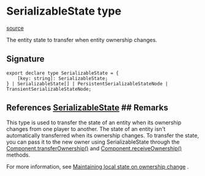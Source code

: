 # SerializableState type

[source](https://developers.meta.com/horizon-worlds/reference/2.0.0/core_serializablestate)

The entity state to transfer when entity ownership changes.

## Signature

```
export declare type SerializableState = {
    [key: string]: SerializableState;
} | SerializableState[] | PersistentSerializableStateNode | TransientSerializableStateNode;
```

## References [SerializableState](/horizon-worlds/reference/2.0.0/core_serializablestate) ## Remarks

This type is used to transfer the state of an entity when its ownership changes from one player to another. The state of an entity isn't automatically transferred when its ownership changes. To transfer the state, you can pass it to the new owner using SerializableState through the [Component.transferOwnership()](/horizon-worlds/reference/2.0.0/core_component#transferownership) and [Component.receiveOwnership()](/horizon-worlds/reference/2.0.0/core_component#receiveownership) methods.

  

For more information, see [Maintaining local state on ownership change](https://developers.meta.com/horizon-worlds/learn/documentation/typescript/local-scripting/maintaining-local-state-on-ownership-change) .